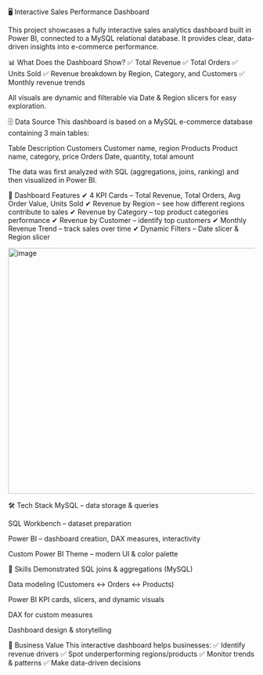 🖥️ Interactive Sales Performance Dashboard

This project showcases a fully interactive sales analytics dashboard built in Power BI, connected to a MySQL relational database.
It provides clear, data-driven insights into e-commerce performance.

📊 What Does the Dashboard Show?
✅ Total Revenue
✅ Total Orders
✅ Units Sold
✅ Revenue breakdown by Region, Category, and Customers
✅ Monthly revenue trends

All visuals are dynamic and filterable via Date & Region slicers for easy exploration.

🗄 Data Source
This dashboard is based on a MySQL e-commerce database containing 3 main tables:

Table	Description
Customers	Customer name, region
Products	Product name, category, price
Orders	Date, quantity, total amount

The data was first analyzed with SQL (aggregations, joins, ranking) and then visualized in Power BI.

📌 Dashboard Features
✔ 4 KPI Cards – Total Revenue, Total Orders, Avg Order Value, Units Sold
✔ Revenue by Region – see how different regions contribute to sales
✔ Revenue by Category – top product categories performance
✔ Revenue by Customer – identify top customers
✔ Monthly Revenue Trend – track sales over time
✔ Dynamic Filters – Date slicer & Region slicer

<img width="930" height="501" alt="image" src="https://github.com/user-attachments/assets/5f558a08-2783-42b0-929c-a73e83414360" />


🛠 Tech Stack
MySQL – data storage & queries

SQL Workbench – dataset preparation

Power BI – dashboard creation, DAX measures, interactivity

Custom Power BI Theme – modern UI & color palette

🧠 Skills Demonstrated
SQL joins & aggregations (MySQL)

Data modeling (Customers ↔ Orders ↔ Products)

Power BI KPI cards, slicers, and dynamic visuals

DAX for custom measures

Dashboard design & storytelling

💼 Business Value
This interactive dashboard helps businesses:
✅ Identify revenue drivers
✅ Spot underperforming regions/products
✅ Monitor trends & patterns
✅ Make data-driven decisions



